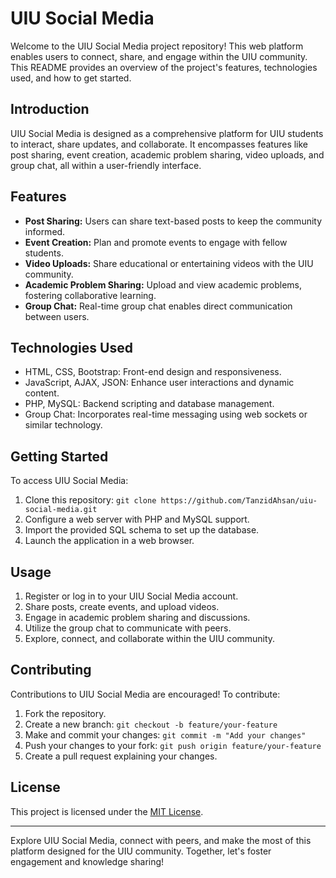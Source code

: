  # UIU Social Media

Welcome to the UIU Social Media project repository! This web platform enables users to connect, share, and engage within the UIU community. This README provides an overview of the project's features, technologies used, and how to get started.

## Introduction
UIU Social Media is designed as a comprehensive platform for UIU students to interact, share updates, and collaborate. It encompasses features like post sharing, event creation, academic problem sharing, video uploads, and group chat, all within a user-friendly interface.

## Features
- **Post Sharing:** Users can share text-based posts to keep the community informed.
- **Event Creation:** Plan and promote events to engage with fellow students.
- **Video Uploads:** Share educational or entertaining videos with the UIU community.
- **Academic Problem Sharing:** Upload and view academic problems, fostering collaborative learning.
- **Group Chat:** Real-time group chat enables direct communication between users.

## Technologies Used
- HTML, CSS, Bootstrap: Front-end design and responsiveness.
- JavaScript, AJAX, JSON: Enhance user interactions and dynamic content.
- PHP, MySQL: Backend scripting and database management.
- Group Chat: Incorporates real-time messaging using web sockets or similar technology.

## Getting Started
To access UIU Social Media:
1. Clone this repository: `git clone https://github.com/TanzidAhsan/uiu-social-media.git`
2. Configure a web server with PHP and MySQL support.
3. Import the provided SQL schema to set up the database.
4. Launch the application in a web browser.

## Usage
1. Register or log in to your UIU Social Media account.
2. Share posts, create events, and upload videos.
3. Engage in academic problem sharing and discussions.
4. Utilize the group chat to communicate with peers.
5. Explore, connect, and collaborate within the UIU community.

## Contributing
Contributions to UIU Social Media are encouraged! To contribute:
1. Fork the repository.
2. Create a new branch: `git checkout -b feature/your-feature`
3. Make and commit your changes: `git commit -m "Add your changes"`
4. Push your changes to your fork: `git push origin feature/your-feature`
5. Create a pull request explaining your changes.

## License
This project is licensed under the [MIT License](LICENSE).

---

Explore UIU Social Media, connect with peers, and make the most of this platform designed for the UIU community. Together, let's foster engagement and knowledge sharing!
